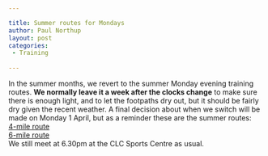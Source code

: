 ```yaml
---

title: Summer routes for Mondays
author: Paul Northup
layout: post
categories:
 - Training
 
---
```

 

In the summer months, we revert to the summer Monday evening training routes. **We normally leave it a week after the clocks change** to make sure there is enough light, and to let the footpaths dry out, but it should be fairly dry given the recent weather. A final decision about when we switch will be made on Monday 1 April, but as a reminder these are the summer routes:  
[4-mile route](https://www.gmap-pedometer.com/?r=6584237﻿)  
[6-mile route](https://www.gmap-pedometer.com/?r=6584229﻿)  
We still meet at 6.30pm at the CLC Sports Centre as usual.
